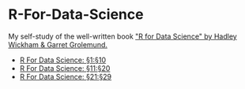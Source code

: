 # R-For-Data-Science
My self-study of the well-written book ["R for Data Science" by Hadley Wickham &amp; Garret Grolemund.](https://r4ds.had.co.nz/)
- [R For Data Science: §1:§10](./r-for-data-science-sections-1-through-10.md)
- [R For Data Science: §11:§20](./r-for-data-science-sections-11-through-20.md)
- [R For Data Science: §21:§29](./r-for-data-science-sections-21-through-29.md)